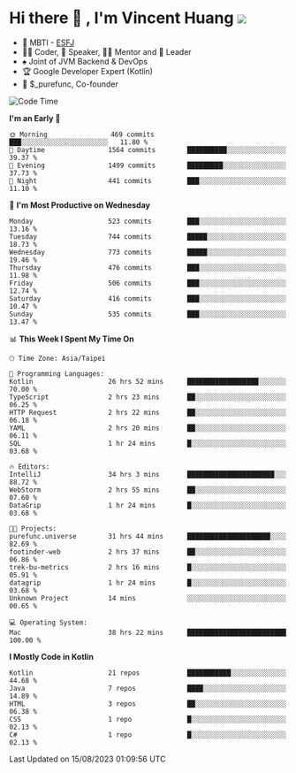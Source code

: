 # Hi there 👋 , I'm Vincent Huang ![](https://komarev.com/ghpvc/?username=Jian-Min-Huang)
- 👀 MBTI - [ESFJ](https://www.16personalities.com/esfj-personality)
- 👨‍💻 Coder, 🎤 Speaker, 👨‍🏫 Mentor and 🚀 Leader
- ♠️ Joint of JVM Backend & DevOps
- 🏆 Google Developer Expert (Kotlin)
- 💼 $_purefunc, Co-founder

<!--START_SECTION:waka-->
![Code Time](http://img.shields.io/badge/Code%20Time-2%2C441%20hrs%2027%20mins-blue)

**I'm an Early 🐤** 

```text
🌞 Morning                469 commits         ███░░░░░░░░░░░░░░░░░░░░░░   11.80 % 
🌆 Daytime                1564 commits        ██████████░░░░░░░░░░░░░░░   39.37 % 
🌃 Evening                1499 commits        █████████░░░░░░░░░░░░░░░░   37.73 % 
🌙 Night                  441 commits         ███░░░░░░░░░░░░░░░░░░░░░░   11.10 % 
```
📅 **I'm Most Productive on Wednesday** 

```text
Monday                   523 commits         ███░░░░░░░░░░░░░░░░░░░░░░   13.16 % 
Tuesday                  744 commits         █████░░░░░░░░░░░░░░░░░░░░   18.73 % 
Wednesday                773 commits         █████░░░░░░░░░░░░░░░░░░░░   19.46 % 
Thursday                 476 commits         ███░░░░░░░░░░░░░░░░░░░░░░   11.98 % 
Friday                   506 commits         ███░░░░░░░░░░░░░░░░░░░░░░   12.74 % 
Saturday                 416 commits         ███░░░░░░░░░░░░░░░░░░░░░░   10.47 % 
Sunday                   535 commits         ███░░░░░░░░░░░░░░░░░░░░░░   13.47 % 
```


📊 **This Week I Spent My Time On** 

```text
🕑︎ Time Zone: Asia/Taipei

💬 Programming Languages: 
Kotlin                   26 hrs 52 mins      ██████████████████░░░░░░░   70.00 % 
TypeScript               2 hrs 23 mins       ██░░░░░░░░░░░░░░░░░░░░░░░   06.25 % 
HTTP Request             2 hrs 22 mins       ██░░░░░░░░░░░░░░░░░░░░░░░   06.18 % 
YAML                     2 hrs 20 mins       ██░░░░░░░░░░░░░░░░░░░░░░░   06.11 % 
SQL                      1 hr 24 mins        █░░░░░░░░░░░░░░░░░░░░░░░░   03.68 % 

🔥 Editors: 
IntelliJ                 34 hrs 3 mins       ██████████████████████░░░   88.72 % 
WebStorm                 2 hrs 55 mins       ██░░░░░░░░░░░░░░░░░░░░░░░   07.60 % 
DataGrip                 1 hr 24 mins        █░░░░░░░░░░░░░░░░░░░░░░░░   03.68 % 

🐱‍💻 Projects: 
purefunc.universe        31 hrs 44 mins      █████████████████████░░░░   82.69 % 
footinder-web            2 hrs 37 mins       ██░░░░░░░░░░░░░░░░░░░░░░░   06.86 % 
trek-bu-metrics          2 hrs 16 mins       █░░░░░░░░░░░░░░░░░░░░░░░░   05.91 % 
datagrip                 1 hr 24 mins        █░░░░░░░░░░░░░░░░░░░░░░░░   03.68 % 
Unknown Project          14 mins             ░░░░░░░░░░░░░░░░░░░░░░░░░   00.65 % 

💻 Operating System: 
Mac                      38 hrs 22 mins      █████████████████████████   100.00 % 
```

**I Mostly Code in Kotlin** 

```text
Kotlin                   21 repos            ███████████░░░░░░░░░░░░░░   44.68 % 
Java                     7 repos             ████░░░░░░░░░░░░░░░░░░░░░   14.89 % 
HTML                     3 repos             ██░░░░░░░░░░░░░░░░░░░░░░░   06.38 % 
CSS                      1 repo              █░░░░░░░░░░░░░░░░░░░░░░░░   02.13 % 
C#                       1 repo              █░░░░░░░░░░░░░░░░░░░░░░░░   02.13 % 
```




 Last Updated on 15/08/2023 01:09:56 UTC
<!--END_SECTION:waka-->
